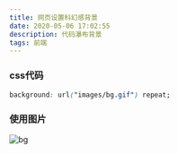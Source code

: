 ```yaml
---
title: 网页设置科幻感背景
date: 2020-05-06 17:02:55
description: 代码瀑布背景
tags: 前端
---
```


### css代码
```css
background: url("images/bg.gif") repeat;
```

### 使用图片
![bg](/background/bg.gif)

<style>
body {
    background: url("/background/bg.gif") repeat!important;
}
#container .mid-col {
    background: rgba(255,255,255,0.3);
}
</style>